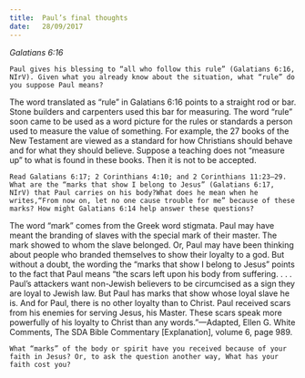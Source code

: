 ```yaml
---
title:  Paul’s final thoughts
date:   28/09/2017
---
```


_Galatians 6:16_ 

`Paul gives his blessing to “all who follow this rule” (Galatians 6:16, NIrV). Given what you already know about the situation, what “rule” do you suppose Paul means?` 

The word translated as “rule” in Galatians 6:16 points to a straight rod or bar. Stone builders and carpenters used this bar for measuring. The word “rule” soon came to be used as a word picture for the rules or standards a person used to measure the value of something. For example, the 27 books of the New Testament are viewed as a standard for how Christians should behave and for what they should believe. Suppose a teaching does not “measure up” to what is found in these books. Then it is not to be accepted. 

`Read Galatians 6:17; 2 Corinthians 4:10; and 2 Corinthians 11:23–29. What are the “marks that show I belong to Jesus” (Galatians 6:17, NIrV) that Paul carries on his body?What does he mean when he writes,“From now on, let no one cause trouble for me” because of these marks? How might Galatians 6:14 help answer these questions?` 

The word “mark” comes from the Greek word stigmata. Paul may have meant the branding of slaves with the special mark of their master. The mark showed to whom the slave belonged. Or, Paul may have been thinking about people who branded themselves to show their loyalty to a god. But without a doubt, the wording the “marks that show I belong to Jesus” points to the fact that Paul means “the scars left upon his body from suffering. . . . Paul’s attackers want non-Jewish believers to be circumcised as a sign they are loyal to Jewish law. But Paul has marks that show whose loyal slave he is. And for Paul, there is no other loyalty than to Christ. Paul received scars from his enemies for serving Jesus, his Master. These scars speak more powerfully of his loyalty to Christ than any words.”—Adapted, Ellen G. White Comments, The SDA Bible Commentary [Explanation], volume 6, page 989. 

`What “marks” of the body or spirit have you received because of your faith in Jesus? Or, to ask the question another way, What has your faith cost you?`